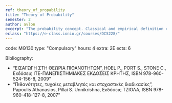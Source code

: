 ```yaml
---
ref: theory_of_propability
title: "Theory of Probability"
semester: 2
author: avlon
excerpt: "The probability concept. Classical and empirical definition of probability. Conditional probability and independence. Bayes law. Combinatorial analysis. The concept of random variables. One-dimensional distributions. Functions of random variables. Mean value, variance, correlation functions , correlation coefficient. Multi-dimensional distributions. Central limit theorem. Moment generating functions. Random walks. Stochastic processes.  Master Equation, Langevin Equation, Fokker-Planck Equation, Markov Chains."
eclass: "https://e-class.ionio.gr/courses/DCS228/"
---
```


code: ΜΘ130
type: "Compulsory"
hours: 4
extra: 2Ε
ects: 6

Bibliography: 
  - “ΕΙΣΑΓΩΓΗ ΣΤΗ ΘΕΩΡΙΑ ΠΙΘΑΝΟΤΗΤΩΝ”, HOEL P., PORT S., STONE C., Εκδόσεις ΙΤΕ-ΠΑΝΕΠΙΣΤΗΜΙΑΚΕΣ ΕΚΔΟΣΕΙΣ ΚΡΗΤΗΣ, ISBN 978-960-524-156-8, 2009"
  - “Πιθανότητες, τυχαίες μεταβλητές και στοχαστικές διαδικασίες”, Papoulis Athanasios, Pillai S. Unnikrishna, Εκδόσεις ΤΖΙΟΛΑ, ISBN 978-960-418-127-8, 2007"
  



